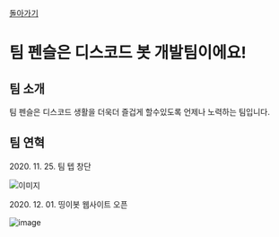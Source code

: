 [돌아가기](/)

# 팀 펜슬은 디스코드 봇 개발팀이에요!

## 팀 소개

팀 펜슬은 디스코드 생활을 더욱더 즐겁게 할수있도록 언제나 노력하는 팀입니다.

## 팀 연혁

2020\. 11\. 25\. 팀 텝 창단

![이미지](https://user-images.githubusercontent.com/66000432/125216786-2e372780-e2fa-11eb-81ad-246e6f987147.png)

2020\. 12\. 01\. 띵이봇 웹사이트 오픈

![image](https://user-images.githubusercontent.com/66000432/125216877-6474a700-e2fa-11eb-82b4-28a92b6fd88f.png)

